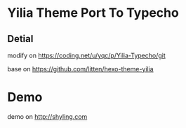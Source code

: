 # Yilia Theme Port To Typecho

## Detial
modify on <https://coding.net/u/yqc/p/Yilia-Typecho/git>

base on <https://github.com/litten/hexo-theme-yilia>

# Demo

demo on <http://shyling.com>